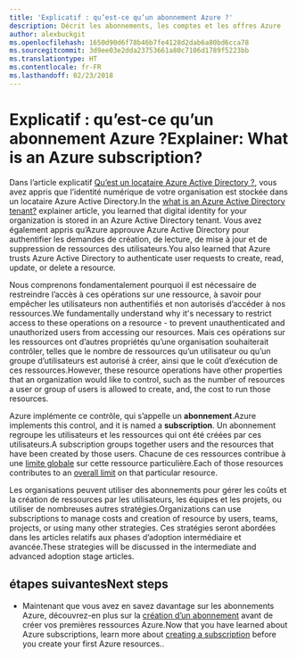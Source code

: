 ```yaml
---
title: 'Explicatif : qu’est-ce qu’un abonnement Azure ?'
description: Décrit les abonnements, les comptes et les offres Azure
author: alexbuckgit
ms.openlocfilehash: 1650d90d6f78b46b7fe4128d2dab6a80bd6cca78
ms.sourcegitcommit: 3d9ee03e2dda23753661a80c7106d1789f5223bb
ms.translationtype: HT
ms.contentlocale: fr-FR
ms.lasthandoff: 02/23/2018
---
```

# <a name="explainer-what-is-an-azure-subscription"></a><span data-ttu-id="4443b-103">Explicatif : qu’est-ce qu’un abonnement Azure ?</span><span class="sxs-lookup"><span data-stu-id="4443b-103">Explainer: What is an Azure subscription?</span></span>

<span data-ttu-id="4443b-104">Dans l’article explicatif [Qu’est un locataire Azure Active Directory ?](tenant-explainer.md), vous avez appris que l’identité numérique de votre organisation est stockée dans un locataire Azure Active Directory.</span><span class="sxs-lookup"><span data-stu-id="4443b-104">In the [what is an Azure Active Directory tenant?](tenant-explainer.md) explainer article, you learned that digital identity for your organization is stored in an Azure Active Directory tenant.</span></span> <span data-ttu-id="4443b-105">Vous avez également appris qu’Azure approuve Azure Active Directory pour authentifier les demandes de création, de lecture, de mise à jour et de suppression de ressources des utilisateurs.</span><span class="sxs-lookup"><span data-stu-id="4443b-105">You also learned that Azure trusts Azure Active Directory to authenticate user requests to create, read, update, or delete a resource.</span></span> 

<span data-ttu-id="4443b-106">Nous comprenons fondamentalement pourquoi il est nécessaire de restreindre l’accès à ces opérations sur une ressource, à savoir pour empêcher les utilisateurs non authentifiés et non autorisés d’accéder à nos ressources.</span><span class="sxs-lookup"><span data-stu-id="4443b-106">We fundamentally understand why it's necessary to restrict access to these operations on a resource - to prevent unauthenticated and unauthorized users from accessing our resources.</span></span> <span data-ttu-id="4443b-107">Mais ces opérations sur les ressources ont d’autres propriétés qu’une organisation souhaiterait contrôler, telles que le nombre de ressources qu’un utilisateur ou qu’un groupe d’utilisateurs est autorisé à créer, ainsi que le coût d’exécution de ces ressources.</span><span class="sxs-lookup"><span data-stu-id="4443b-107">However, these resource operations have other properties that an organization would like to control, such as the number of resources a user or group of users is allowed to create, and, the cost to run those resources.</span></span> 

<span data-ttu-id="4443b-108">Azure implémente ce contrôle, qui s’appelle un **abonnement**.</span><span class="sxs-lookup"><span data-stu-id="4443b-108">Azure implements this control, and it is named a **subscription**.</span></span> <span data-ttu-id="4443b-109">Un abonnement regroupe les utilisateurs et les ressources qui ont été créées par ces utilisateurs.</span><span class="sxs-lookup"><span data-stu-id="4443b-109">A subscription groups together users and the resources that have been created by those users.</span></span> <span data-ttu-id="4443b-110">Chacune de ces ressources contribue à une [limite globale][subscription-service-limits] sur cette ressource particulière.</span><span class="sxs-lookup"><span data-stu-id="4443b-110">Each of those resources contributes to an [overall limit][subscription-service-limits] on that particular resource.</span></span>

<span data-ttu-id="4443b-111">Les organisations peuvent utiliser des abonnements pour gérer les coûts et la création de ressources par les utilisateurs, les équipes et les projets, ou utiliser de nombreuses autres stratégies.</span><span class="sxs-lookup"><span data-stu-id="4443b-111">Organizations can use subscriptions to manage costs and creation of resource by users, teams, projects, or using many other strategies.</span></span> <span data-ttu-id="4443b-112">Ces stratégies seront abordées dans les articles relatifs aux phases d’adoption intermédiaire et avancée.</span><span class="sxs-lookup"><span data-stu-id="4443b-112">These strategies will be discussed in the intermediate and advanced adoption stage articles.</span></span> 

## <a name="next-steps"></a><span data-ttu-id="4443b-113">étapes suivantes</span><span class="sxs-lookup"><span data-stu-id="4443b-113">Next steps</span></span>

* <span data-ttu-id="4443b-114">Maintenant que vous avez en savez davantage sur les abonnements Azure, découvrez-en plus sur la [création d’un abonnement](subscription.md) avant de créer vos premières ressources Azure.</span><span class="sxs-lookup"><span data-stu-id="4443b-114">Now that you have learned about Azure subscriptions, learn more about [creating a subscription](subscription.md) before you create your first Azure resources..</span></span>

<!-- Links -->
[azure-get-started]: https://azure.microsoft.com/get-started/
[azure-offers]: https://azure.microsoft.com/support/legal/offer-details/
[azure-free-trial]: https://azure.microsoft.com/offers/ms-azr-0044p/
[azure-change-subscription-offer]: /azure/billing/billing-how-to-switch-azure-offer
[microsoft-account]: https://account.microsoft.com/account
[subscription-service-limits]: /azure/azure-subscription-service-limits
[docs-organizational-account]: https://docs.microsoft.com/azure/active-directory/sign-up-organization
